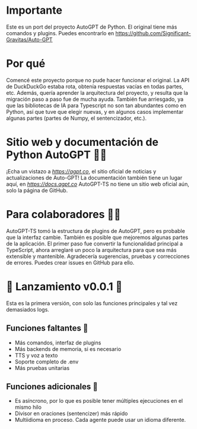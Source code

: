 # Importante
Este es un port del proyecto AutoGPT de Python. El original tiene más comandos y plugins.
Puedes encontrarlo en https://github.com/Significant-Gravitas/Auto-GPT

# Por qué
Comencé este proyecto porque no pude hacer funcionar el original. La API de DuckDuckGo estaba rota,
obtenía respuestas vacías en todas partes, etc. Además, quería aprender la arquitectura del proyecto,
y resulta que la migración paso a paso fue de mucha ayuda. También fue arriesgado,
ya que las bibliotecas de IA para Typescript no son tan abundantes como en Python, así que tuve que elegir nuevas,
y en algunos casos implementar algunas partes (partes de Numpy, el sentencizador, etc.). 

# Sitio web y documentación de Python AutoGPT 📰📖
¡Echa un vistazo a *https://agpt.co*, el sitio oficial de noticias y actualizaciones de Auto-GPT!
La documentación también tiene un lugar aquí, en *https://docs.agpt.co*
AutoGPT-TS no tiene un sitio web oficial aún, solo la página de GitHub.

# Para colaboradores 👷🏼
AutoGPT-TS tomó la estructura de plugins de AutoGPT, pero es probable que la interfaz cambie.
También es posible que mejoremos algunas partes de la aplicación. El primer paso fue convertir la funcionalidad principal a TypeScript,
ahora arreglaré un poco la arquitectura para que sea más extensible y mantenible.
Agradecería sugerencias, pruebas y correcciones de errores. Puedes crear issues en GitHub para ello.

# 🚀 Lanzamiento v0.0.1 🚀
Esta es la primera versión, con solo las funciones principales y tal vez demasiados logs.

## Funciones faltantes 🐋
 * Más comandos, interfaz de plugins
 * Más backends de memoria, si es necesario
 * TTS y voz a texto
 * Soporte completo de .env
 * Más pruebas unitarias

## Funciones adicionales 🐋
 * Es asíncrono, por lo que es posible tener múltiples ejecuciones en el mismo hilo
 * Divisor en oraciones (sentencizer) más rápido
 * Multiidioma en proceso. Cada agente puede usar un idioma diferente.
